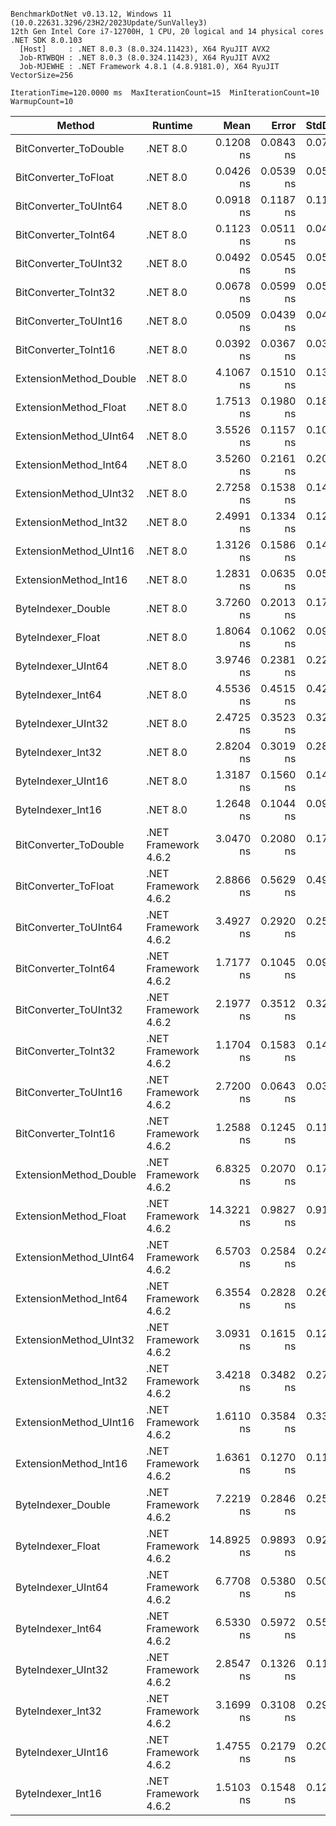```

BenchmarkDotNet v0.13.12, Windows 11 (10.0.22631.3296/23H2/2023Update/SunValley3)
12th Gen Intel Core i7-12700H, 1 CPU, 20 logical and 14 physical cores
.NET SDK 8.0.103
  [Host]     : .NET 8.0.3 (8.0.324.11423), X64 RyuJIT AVX2
  Job-RTWBQH : .NET 8.0.3 (8.0.324.11423), X64 RyuJIT AVX2
  Job-MJEWHE : .NET Framework 4.8.1 (4.8.9181.0), X64 RyuJIT VectorSize=256

IterationTime=120.0000 ms  MaxIterationCount=15  MinIterationCount=10
WarmupCount=10

```

| Method                 | Runtime              |       Mean |     Error |    StdDev |     Median | Ratio | RatioSD |
|------------------------|----------------------|-----------:|----------:|----------:|-----------:|------:|--------:|
| BitConverter_ToDouble  | .NET 8.0             |  0.1208 ns | 0.0843 ns | 0.0788 ns |  0.1200 ns |     ? |       ? |
| BitConverter_ToFloat   | .NET 8.0             |  0.0426 ns | 0.0539 ns | 0.0504 ns |  0.0319 ns |     ? |       ? |
| BitConverter_ToUInt64  | .NET 8.0             |  0.0918 ns | 0.1187 ns | 0.1110 ns |  0.0372 ns |     ? |       ? |
| BitConverter_ToInt64   | .NET 8.0             |  0.1123 ns | 0.0511 ns | 0.0478 ns |  0.1162 ns |     ? |       ? |
| BitConverter_ToUInt32  | .NET 8.0             |  0.0492 ns | 0.0545 ns | 0.0510 ns |  0.0241 ns |     ? |       ? |
| BitConverter_ToInt32   | .NET 8.0             |  0.0678 ns | 0.0599 ns | 0.0531 ns |  0.0706 ns |     ? |       ? |
| BitConverter_ToUInt16  | .NET 8.0             |  0.0509 ns | 0.0439 ns | 0.0411 ns |  0.0616 ns |     ? |       ? |
| BitConverter_ToInt16   | .NET 8.0             |  0.0392 ns | 0.0367 ns | 0.0344 ns |  0.0390 ns |     ? |       ? |
| ExtensionMethod_Double | .NET 8.0             |  4.1067 ns | 0.1510 ns | 0.1339 ns |  4.1302 ns |     ? |       ? |
| ExtensionMethod_Float  | .NET 8.0             |  1.7513 ns | 0.1980 ns | 0.1852 ns |  1.8329 ns |     ? |       ? |
| ExtensionMethod_UInt64 | .NET 8.0             |  3.5526 ns | 0.1157 ns | 0.1026 ns |  3.5296 ns |     ? |       ? |
| ExtensionMethod_Int64  | .NET 8.0             |  3.5260 ns | 0.2161 ns | 0.2021 ns |  3.5472 ns |     ? |       ? |
| ExtensionMethod_UInt32 | .NET 8.0             |  2.7258 ns | 0.1538 ns | 0.1439 ns |  2.7101 ns |     ? |       ? |
| ExtensionMethod_Int32  | .NET 8.0             |  2.4991 ns | 0.1334 ns | 0.1248 ns |  2.5189 ns |     ? |       ? |
| ExtensionMethod_UInt16 | .NET 8.0             |  1.3126 ns | 0.1586 ns | 0.1483 ns |  1.2618 ns |     ? |       ? |
| ExtensionMethod_Int16  | .NET 8.0             |  1.2831 ns | 0.0635 ns | 0.0563 ns |  1.2775 ns |     ? |       ? |
| ByteIndexer_Double     | .NET 8.0             |  3.7260 ns | 0.2013 ns | 0.1784 ns |  3.7145 ns |     ? |       ? |
| ByteIndexer_Float      | .NET 8.0             |  1.8064 ns | 0.1062 ns | 0.0993 ns |  1.8032 ns |     ? |       ? |
| ByteIndexer_UInt64     | .NET 8.0             |  3.9746 ns | 0.2381 ns | 0.2227 ns |  3.9304 ns |     ? |       ? |
| ByteIndexer_Int64      | .NET 8.0             |  4.5536 ns | 0.4515 ns | 0.4224 ns |  4.4485 ns |     ? |       ? |
| ByteIndexer_UInt32     | .NET 8.0             |  2.4725 ns | 0.3523 ns | 0.3296 ns |  2.3518 ns |     ? |       ? |
| ByteIndexer_Int32      | .NET 8.0             |  2.8204 ns | 0.3019 ns | 0.2824 ns |  2.7527 ns |     ? |       ? |
| ByteIndexer_UInt16     | .NET 8.0             |  1.3187 ns | 0.1560 ns | 0.1459 ns |  1.3318 ns |     ? |       ? |
| ByteIndexer_Int16      | .NET 8.0             |  1.2648 ns | 0.1044 ns | 0.0976 ns |  1.2307 ns |     ? |       ? |
| BitConverter_ToDouble  | .NET Framework 4.6.2 |  3.0470 ns | 0.2080 ns | 0.1737 ns |  3.0243 ns |     ? |       ? |
| BitConverter_ToFloat   | .NET Framework 4.6.2 |  2.8866 ns | 0.5629 ns | 0.4990 ns |  2.7779 ns |     ? |       ? |
| BitConverter_ToUInt64  | .NET Framework 4.6.2 |  3.4927 ns | 0.2920 ns | 0.2589 ns |  3.3979 ns |     ? |       ? |
| BitConverter_ToInt64   | .NET Framework 4.6.2 |  1.7177 ns | 0.1045 ns | 0.0978 ns |  1.7205 ns |     ? |       ? |
| BitConverter_ToUInt32  | .NET Framework 4.6.2 |  2.1977 ns | 0.3512 ns | 0.3285 ns |  2.1576 ns |     ? |       ? |
| BitConverter_ToInt32   | .NET Framework 4.6.2 |  1.1704 ns | 0.1583 ns | 0.1481 ns |  1.1868 ns |     ? |       ? |
| BitConverter_ToUInt16  | .NET Framework 4.6.2 |  2.7200 ns | 0.0643 ns | 0.0336 ns |  2.7183 ns |     ? |       ? |
| BitConverter_ToInt16   | .NET Framework 4.6.2 |  1.2588 ns | 0.1245 ns | 0.1165 ns |  1.2321 ns |     ? |       ? |
| ExtensionMethod_Double | .NET Framework 4.6.2 |  6.8325 ns | 0.2070 ns | 0.1728 ns |  6.8330 ns |     ? |       ? |
| ExtensionMethod_Float  | .NET Framework 4.6.2 | 14.3221 ns | 0.9827 ns | 0.9192 ns | 14.1830 ns |     ? |       ? |
| ExtensionMethod_UInt64 | .NET Framework 4.6.2 |  6.5703 ns | 0.2584 ns | 0.2417 ns |  6.5480 ns |     ? |       ? |
| ExtensionMethod_Int64  | .NET Framework 4.6.2 |  6.3554 ns | 0.2828 ns | 0.2646 ns |  6.3982 ns |     ? |       ? |
| ExtensionMethod_UInt32 | .NET Framework 4.6.2 |  3.0931 ns | 0.1615 ns | 0.1261 ns |  3.1283 ns |     ? |       ? |
| ExtensionMethod_Int32  | .NET Framework 4.6.2 |  3.4218 ns | 0.3482 ns | 0.2719 ns |  3.4208 ns |     ? |       ? |
| ExtensionMethod_UInt16 | .NET Framework 4.6.2 |  1.6110 ns | 0.3584 ns | 0.3352 ns |  1.4850 ns |     ? |       ? |
| ExtensionMethod_Int16  | .NET Framework 4.6.2 |  1.6361 ns | 0.1270 ns | 0.1188 ns |  1.5856 ns |     ? |       ? |
| ByteIndexer_Double     | .NET Framework 4.6.2 |  7.2219 ns | 0.2846 ns | 0.2523 ns |  7.1605 ns |     ? |       ? |
| ByteIndexer_Float      | .NET Framework 4.6.2 | 14.8925 ns | 0.9893 ns | 0.9254 ns | 15.1703 ns |     ? |       ? |
| ByteIndexer_UInt64     | .NET Framework 4.6.2 |  6.7708 ns | 0.5380 ns | 0.5033 ns |  6.7791 ns |     ? |       ? |
| ByteIndexer_Int64      | .NET Framework 4.6.2 |  6.5330 ns | 0.5972 ns | 0.5586 ns |  6.5377 ns |     ? |       ? |
| ByteIndexer_UInt32     | .NET Framework 4.6.2 |  2.8547 ns | 0.1326 ns | 0.1176 ns |  2.8376 ns |     ? |       ? |
| ByteIndexer_Int32      | .NET Framework 4.6.2 |  3.1699 ns | 0.3108 ns | 0.2907 ns |  3.0715 ns |     ? |       ? |
| ByteIndexer_UInt16     | .NET Framework 4.6.2 |  1.4755 ns | 0.2179 ns | 0.2038 ns |  1.4262 ns |     ? |       ? |
| ByteIndexer_Int16      | .NET Framework 4.6.2 |  1.5103 ns | 0.1548 ns | 0.1293 ns |  1.5101 ns |     ? |       ? |
